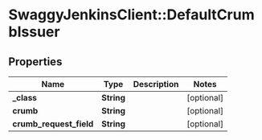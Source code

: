 # SwaggyJenkinsClient::DefaultCrumbIssuer

## Properties
Name | Type | Description | Notes
------------ | ------------- | ------------- | -------------
**_class** | **String** |  | [optional] 
**crumb** | **String** |  | [optional] 
**crumb_request_field** | **String** |  | [optional] 


